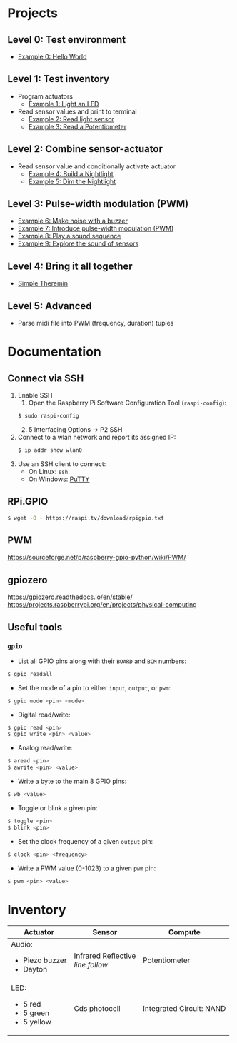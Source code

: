 # Projects

## Level 0: Test environment
* [Example 0: Hello World](examples/0_hello_world/README.md)

## Level 1: Test inventory
* Program actuators
  * [Example 1: Light an LED](examples/1_light_led/README.md)
* Read sensor values and print to terminal
  * [Example 2: Read light sensor](examples/2_read_light/README.md)
  * [Example 3: Read a Potentiometer](examples/3_read_potentiometer/README.md)

## Level 2: Combine sensor-actuator
* Read sensor value and conditionally activate actuator
  * [Example 4: Build a Nightlight](examples/4_build_nightlight/README.md)
  * [Example 5: Dim the Nightlight](examples/5_dim_nightlight/README.md)

## Level 3: Pulse-width modulation (PWM)
* [Example 6: Make noise with a buzzer](examples/6_buzzer_noise/README.md)
* [Example 7: Introduce pulse-width modulation (PWM)](examples/7_intro_pwm/README.md)
* [Example 8: Play a sound sequence](examples/8_play_sound/README.md)
* [Example 9: Explore the sound of sensors](examples/9_sensor_sound/README.md)

## Level 4: Bring it all together
* [Simple Theremin](examples/simple_theremin/README.md)

## Level 5: Advanced
* Parse midi file into PWM (frequency, duration) tuples


# Documentation

## Connect via SSH

1. Enable SSH
    1. Open the Raspberry Pi Software Configuration Tool (`raspi-config`):
    ``` bash
    $ sudo raspi-config
    ```
    2. 5 Interfacing Options -> P2 SSH
2. Connect to a wlan network and report its assigned IP:
    ``` bash
    $ ip addr show wlan0
    ```
3. Use an SSH client to connect:
    * On Linux: `ssh`
    * On Windows: [PuTTY](https://www.putty.org/)

## RPi.GPIO
``` bash
$ wget -O - https://raspi.tv/download/rpigpio.txt
```

## PWM
https://sourceforge.net/p/raspberry-gpio-python/wiki/PWM/

## gpiozero
https://gpiozero.readthedocs.io/en/stable/
https://projects.raspberrypi.org/en/projects/physical-computing

## Useful tools

### `gpio`

* List all GPIO pins along with their `BOARD` and `BCM` numbers:
``` bash
$ gpio readall
```

* Set the mode of a pin to either `input`, `output`, or `pwm`:
``` bash
$ gpio mode <pin> <mode>
```

* Digital read/write:
``` bash
$ gpio read <pin>
$ gpio write <pin> <value>
```

* Analog read/write:
``` bash
$ aread <pin>
$ awrite <pin> <value>
```

* Write a byte to the main 8 GPIO pins:
``` bash
$ wb <value>
```

* Toggle or blink a given pin:
``` bash
$ toggle <pin>
$ blink <pin>
```

* Set the clock frequency of a given `output` pin:
``` bash
$ clock <pin> <frequency>
```

* Write a PWM value (0-1023) to a given `pwm` pin:
``` bash
$ pwm <pin> <value>
```


# Inventory

| Actuator | Sensor | Compute |
|----------|--------|---------|
| Audio:<ul><li>Piezo buzzer</li><li>Dayton</li></ul> | Infrared Reflective<br><i>line follow</i> | Potentiometer |
| LED:<ul><li>5 red</li><li>5 green</li><li>5 yellow</li> | Cds photocell | Integrated Circuit: NAND |
